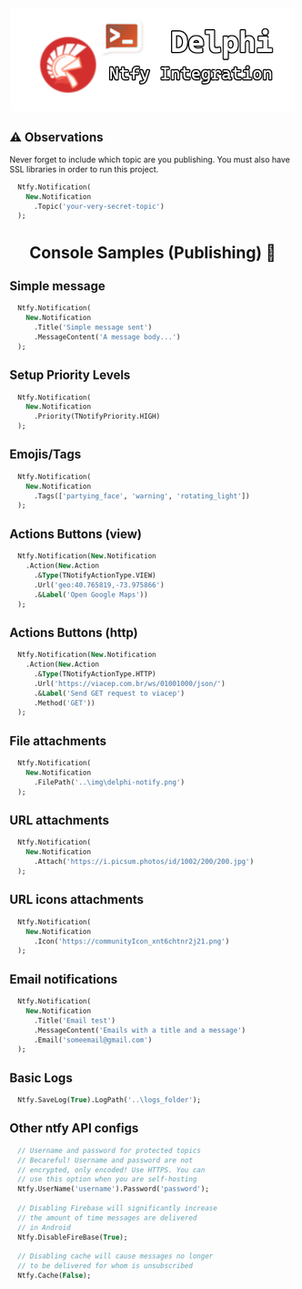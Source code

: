 <div align="center">
  <img src="../../../img/delphi-notify.png">
</div>

## ⚠ Observations
Never forget to include which topic are you publishing. You must also have SSL libraries in order to run this project.

``` pascal
  Ntfy.Notification(
    New.Notification
      .Topic('your-very-secret-topic')
  );
```

<div align="center">

# Console Samples (Publishing) 🧪

</div>


## Simple message

``` pascal
  Ntfy.Notification(
    New.Notification
      .Title('Simple message sent')
      .MessageContent('A message body...')
  );
```

## Setup Priority Levels

``` pascal
  Ntfy.Notification(
    New.Notification
      .Priority(TNotifyPriority.HIGH)
  );
```

## Emojis/Tags

``` pascal
  Ntfy.Notification(
    New.Notification
      .Tags(['partying_face', 'warning', 'rotating_light'])
  );
```

## Actions Buttons (view)

``` pascal
  Ntfy.Notification(New.Notification
    .Action(New.Action
      .&Type(TNotifyActionType.VIEW)
      .Url('geo:40.765819,-73.975866')
      .&Label('Open Google Maps'))
  );
```

## Actions Buttons (http)

``` pascal
  Ntfy.Notification(New.Notification
    .Action(New.Action
      .&Type(TNotifyActionType.HTTP)
      .Url('https://viacep.com.br/ws/01001000/json/')
      .&Label('Send GET request to viacep')
      .Method('GET'))
  );
```

## File attachments

``` pascal
  Ntfy.Notification(
    New.Notification
      .FilePath('..\img\delphi-notify.png')
  );
```

## URL attachments

``` pascal
  Ntfy.Notification(
    New.Notification
      .Attach('https://i.picsum.photos/id/1002/200/200.jpg')
  );
```

## URL icons attachments

``` pascal
  Ntfy.Notification(
    New.Notification
      .Icon('https://communityIcon_xnt6chtnr2j21.png')
  );
```

## Email notifications

``` pascal
  Ntfy.Notification(
    New.Notification
      .Title('Email test')
      .MessageContent('Emails with a title and a message')
      .Email('someemail@gmail.com')
  );
```

## Basic Logs

``` pascal
  Ntfy.SaveLog(True).LogPath('..\logs_folder');
```


## Other ntfy API configs

``` pascal
  // Username and password for protected topics
  // Becareful! Username and password are not 
  // encrypted, only encoded! Use HTTPS. You can
  // use this option when you are self-hosting
  Ntfy.UserName('username').Password('password');

  // Disabling Firebase will significantly increase 
  // the amount of time messages are delivered 
  // in Android
  Ntfy.DisableFireBase(True);

  // Disabling cache will cause messages no longer  
  // to be delivered for whom is unsubscribed
  Ntfy.Cache(False);

```

